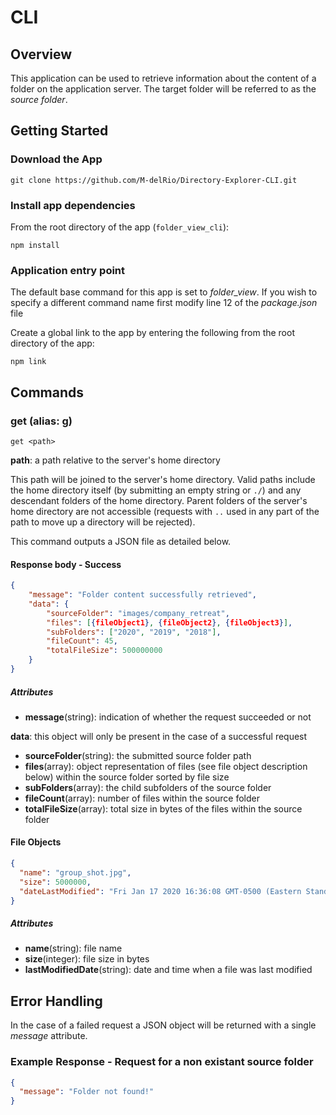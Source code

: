 # CLI

## Overview

This application can be used to retrieve information about the content of a folder on the application server. The target folder will be referred to as the *source folder*. 

## Getting Started

### Download the App
``` console
git clone https://github.com/M-delRio/Directory-Explorer-CLI.git
```

### Install app dependencies
From the root directory of the app (`folder_view_cli`):

``` console
npm install
```

### Application entry point
The default base command for this app is set to *folder_view*. If you wish to specify a different command name first modify line 12 of the *package.json* file

Create a global link to the app by entering the following from the root directory of the app:

``` console
npm link
```

## Commands

### get (alias: g)
``` console
get <path>
```

**path**: a path relative to the server's home directory 

This path will be joined to the server's home directory. Valid paths include the home directory  itself (by submitting an empty string or `./`) and any descendant folders of the home directory. Parent folders of the server's home directory are not accessible (requests with `..` used in any part of the path to move up a directory will be rejected). 

This command outputs a JSON file as detailed below.

#### Response body - Success
```json
{
    "message": "Folder content successfully retrieved",
    "data": {
        "sourceFolder": "images/company_retreat",
        "files": [{fileObject1}, {fileObject2}, {fileObject3}],
        "subFolders": ["2020", "2019", "2018"],
        "fileCount": 45,
        "totalFileSize": 500000000
    }
}
```

##### Attributes
- **message**(string): indication of whether the request succeeded or not


**data**: this object will only be present in the case of a successful request
- **sourceFolder**(string): the submitted source folder path
- **files**(array): object representation of files (see file object description below) within the source folder sorted by file size 
- **subFolders**(array): the child subfolders of the source folder
- **fileCount**(array): number of files within the source folder
- **totalFileSize**(array): total size in bytes of the files within the source folder

#### File Objects
```json
{
  "name": "group_shot.jpg",
  "size": 5000000,
  "dateLastModified": "Fri Jan 17 2020 16:36:08 GMT-0500 (Eastern Standard Time)"
}
```

##### Attributes
- **name**(string): file name
- **size**(integer): file size in bytes
- **lastModifiedDate**(string): date and time when a file was last modified

## Error Handling

In the case of a failed request a JSON object will be returned with a single *message* attribute. 

### Example Response - Request for a non existant source folder

```json
{
  "message": "Folder not found!"  
}
```



